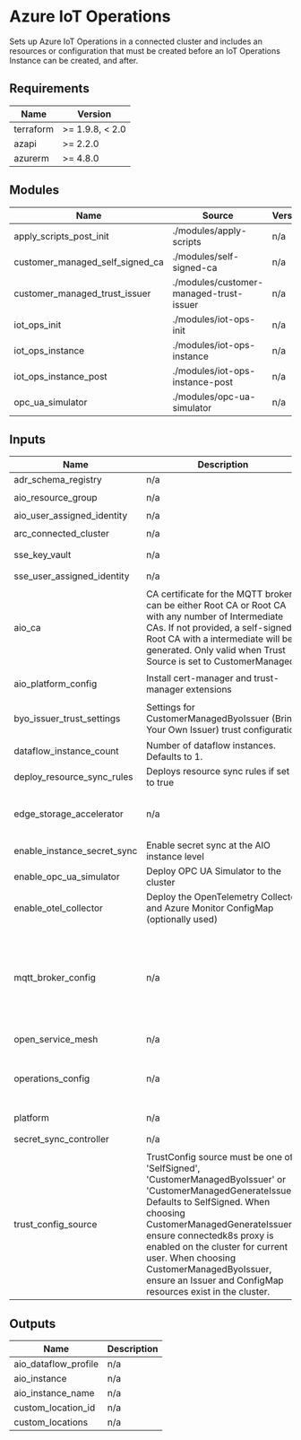 <!-- BEGIN_TF_DOCS -->
<!-- markdown-table-prettify-ignore-start -->
# Azure IoT Operations

Sets up Azure IoT Operations in a connected cluster and includes
an resources or configuration that must be created before an IoT Operations
Instance can be created, and after.

## Requirements

| Name | Version |
|------|---------|
| terraform | >= 1.9.8, < 2.0 |
| azapi | >= 2.2.0 |
| azurerm | >= 4.8.0 |

## Modules

| Name | Source | Version |
|------|--------|---------|
| apply\_scripts\_post\_init | ./modules/apply-scripts | n/a |
| customer\_managed\_self\_signed\_ca | ./modules/self-signed-ca | n/a |
| customer\_managed\_trust\_issuer | ./modules/customer-managed-trust-issuer | n/a |
| iot\_ops\_init | ./modules/iot-ops-init | n/a |
| iot\_ops\_instance | ./modules/iot-ops-instance | n/a |
| iot\_ops\_instance\_post | ./modules/iot-ops-instance-post | n/a |
| opc\_ua\_simulator | ./modules/opc-ua-simulator | n/a |

## Inputs

| Name | Description | Type | Default | Required |
|------|-------------|------|---------|:--------:|
| adr\_schema\_registry | n/a | ```object({ id = string })``` | n/a | yes |
| aio\_resource\_group | n/a | ```object({ name = string id = string location = string })``` | n/a | yes |
| aio\_user\_assigned\_identity | n/a | ```object({ id = string })``` | n/a | yes |
| arc\_connected\_cluster | n/a | ```object({ name = string id = string location = string })``` | n/a | yes |
| sse\_key\_vault | n/a | ```object({ name = string id = string })``` | n/a | yes |
| sse\_user\_assigned\_identity | n/a | ```object({ id = string client_id = string })``` | n/a | yes |
| aio\_ca | CA certificate for the MQTT broker, can be either Root CA or Root CA with any number of Intermediate CAs. If not provided, a self-signed Root CA with a intermediate will be generated. Only valid when Trust Source is set to CustomerManaged | ```object({ root_ca_cert_pem = string ca_cert_chain_pem = string ca_key_pem = string })``` | `null` | no |
| aio\_platform\_config | Install cert-manager and trust-manager extensions | ```object({ install_cert_manager = bool install_trust_manager = bool })``` | ```{ "install_cert_manager": true, "install_trust_manager": true }``` | no |
| byo\_issuer\_trust\_settings | Settings for CustomerManagedByoIssuer (Bring Your Own Issuer) trust configuration | ```object({ issuer_name = string issuer_kind = string configmap_name = string configmap_key = string })``` | `null` | no |
| dataflow\_instance\_count | Number of dataflow instances. Defaults to 1. | `number` | `1` | no |
| deploy\_resource\_sync\_rules | Deploys resource sync rules if set to true | `bool` | `false` | no |
| edge\_storage\_accelerator | n/a | ```object({ version = string train = string diskStorageClass = string faultToleranceEnabled = bool })``` | ```{ "diskStorageClass": "", "faultToleranceEnabled": false, "train": "stable", "version": "2.2.2" }``` | no |
| enable\_instance\_secret\_sync | Enable secret sync at the AIO instance level | `bool` | `true` | no |
| enable\_opc\_ua\_simulator | Deploy OPC UA Simulator to the cluster | `bool` | `true` | no |
| enable\_otel\_collector | Deploy the OpenTelemetry Collector and Azure Monitor ConfigMap (optionally used) | `bool` | `true` | no |
| mqtt\_broker\_config | n/a | ```object({ brokerListenerServiceName = string brokerListenerPort = number serviceAccountAudience = string frontendReplicas = number frontendWorkers = number backendRedundancyFactor = number backendWorkers = number backendPartitions = number memoryProfile = string serviceType = string })``` | ```{ "backendPartitions": 1, "backendRedundancyFactor": 2, "backendWorkers": 1, "brokerListenerPort": 18883, "brokerListenerServiceName": "aio-broker", "frontendReplicas": 1, "frontendWorkers": 1, "memoryProfile": "Low", "serviceAccountAudience": "aio-internal", "serviceType": "ClusterIp" }``` | no |
| open\_service\_mesh | n/a | ```object({ version = string train = string })``` | ```{ "train": "stable", "version": "1.2.10" }``` | no |
| operations\_config | n/a | ```object({ namespace = string kubernetesDistro = string version = string train = string agentOperationTimeoutInMinutes = number })``` | ```{ "agentOperationTimeoutInMinutes": 120, "kubernetesDistro": "K3s", "namespace": "azure-iot-operations", "train": "stable", "version": "1.0.9" }``` | no |
| platform | n/a | ```object({ version = string train = string })``` | ```{ "train": "preview", "version": "0.7.6" }``` | no |
| secret\_sync\_controller | n/a | ```object({ version = string train = string })``` | ```{ "train": "preview", "version": "0.6.7" }``` | no |
| trust\_config\_source | TrustConfig source must be one of 'SelfSigned', 'CustomerManagedByoIssuer' or 'CustomerManagedGenerateIssuer'. Defaults to SelfSigned. When choosing CustomerManagedGenerateIssuer, ensure connectedk8s proxy is enabled on the cluster for current user. When choosing CustomerManagedByoIssuer, ensure an Issuer and ConfigMap resources exist in the cluster. | `string` | `"SelfSigned"` | no |

## Outputs

| Name | Description |
|------|-------------|
| aio\_dataflow\_profile | n/a |
| aio\_instance | n/a |
| aio\_instance\_name | n/a |
| custom\_location\_id | n/a |
| custom\_locations | n/a |
<!-- markdown-table-prettify-ignore-end -->
<!-- END_TF_DOCS -->
